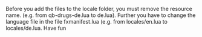 Before you add the files to the locale folder, you must remove the resource name. (e.g. from qb-drugs-de.lua to de.lua). Further you have to change the language file in the file fxmanifest.lua (e.g. from locales/en.lua to locales/de.lua. Have fun
